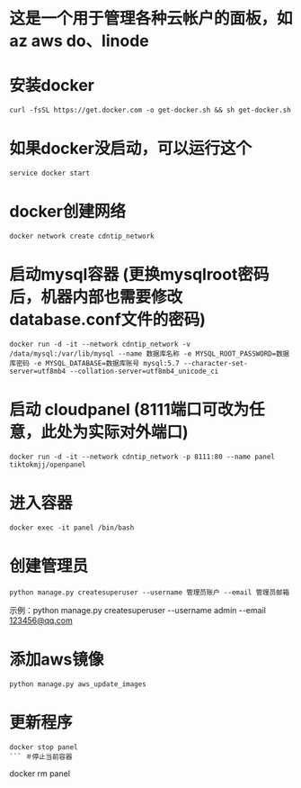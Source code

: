 # 这是一个用于管理各种云帐户的面板，如az aws do、linode

# 安装docker
```
curl -fsSL https://get.docker.com -o get-docker.sh && sh get-docker.sh 
```

# 如果docker没启动，可以运行这个
```
service docker start
```

# docker创建网络
```
docker network create cdntip_network 
```

# 启动mysql容器 (更换mysqlroot密码后，机器内部也需要修改database.conf文件的密码)
```mkdir /data 
docker run -d -it --network cdntip_network -v /data/mysql:/var/lib/mysql --name 数据库名称 -e MYSQL_ROOT_PASSWORD=数据库密码 -e MYSQL_DATABASE=数据库账号 mysql:5.7 --character-set-server=utf8mb4 --collation-server=utf8mb4_unicode_ci
```

# 启动 cloudpanel (8111端口可改为任意，此处为实际对外端口)
```
docker run -d -it --network cdntip_network -p 8111:80 --name panel tiktokmjj/openpanel 
```

# 进入容器
```
docker exec -it panel /bin/bash
```

# 创建管理员
```
python manage.py createsuperuser --username 管理员账户 --email 管理员邮箱
```
示例：python manage.py createsuperuser --username admin --email 123456@qq.com

# 添加aws镜像
```
python manage.py aws_update_images
```

# 更新程序
```
docker stop panel
``` ＃停止当前容器 
```
docker rm panel
``` ＃删除当前容器

